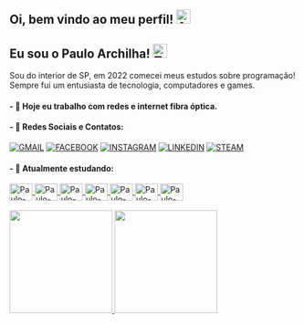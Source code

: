 ## Oi, bem vindo ao meu perfil! <img src="https://raw.githubusercontent.com/Tarikul-Islam-Anik/Animated-Fluent-Emojis/master/Emojis/Smilies/Alien.png" alt="Alien" width="25" height="25" />
## Eu sou o Paulo Archilha! <img src="https://raw.githubusercontent.com/Tarikul-Islam-Anik/Animated-Fluent-Emojis/master/Emojis/People%20with%20professions/Technologist%20Medium-Light%20Skin%20Tone.png" alt="Technologist Medium-Light Skin Tone" width="25" height="25" />
Sou do interior de SP, em 2022 comecei meus estudos sobre programação!</br>
Sempre fui um entusiasta de tecnologia, computadores e games.

#### - 🔭 Hoje eu trabalho com redes e internet fibra óptica.

#### - 📱 Redes Sociais e Contatos:

[![GMAIL](https://img.shields.io/badge/Gmail-D14836?style=for-the-badge&logo=gmail&logoColor=white)](pauloarchilha@gmail.com)
[![FACEBOOK](https://img.shields.io/badge/Facebook-1877F2?style=for-the-badge&logo=facebook&logoColor=white)](https://www.facebook.com/pauloharchilha/)
[![INSTAGRAM](https://img.shields.io/badge/Instagram-E4405F?style=for-the-badge&logo=instagram&logoColor=white)](https://www.instagram.com/pauloarchilha/)
[![LINKEDIN](https://img.shields.io/badge/PauloArchilha-0077B5?style=for-the-badge&logo=linkedin&logoColor=white)](https://www.linkedin.com/in/pauloarchilha/)
[![STEAM](https://img.shields.io/badge/Steam-000000?style=for-the-badge&logo=steam&logoColor=white)](https://steamcommunity.com/id/pauloarchilha/)

#### - 🧠 Atualmente estudando:
<div>
<a href="https://www.python.org/" taget="_blank"> 
  <img align="center" alt="Paulo-Python" height="30" width="40" src="https://cdn.jsdelivr.net/gh/devicons/devicon/icons/python/python-original.svg" /> </a>
<a href="https://www.djangoproject.com/" taget="_blank">
  <img align="center" alt="Paulo-Django" height="30" width="40" src="https://cdn.jsdelivr.net/gh/devicons/devicon/icons/django/django-plain.svg" /> </a>
<a href="https://flask.palletsprojects.com/en/2.2.x/" taget="_blank">
  <img align="center" alt="Paulo-Flask" height="30" width="40" src="https://icongr.am/simple/flask.svg?size=148&color=ff0000" /> </a>
<a href="https://developer.mozilla.org/pt-BR/docs/Web/HTML" taget="_blank">
  <img align="center" alt="Paulo-HTML" height="30" width="40" src="https://cdn.jsdelivr.net/gh/devicons/devicon/icons/html5/html5-original.svg" /> </a>
<a href="https://developer.mozilla.org/pt-BR/docs/Web/CSS" taget="_blank">
  <img align="center" alt="Paulo-CSS" height="30" width="40" src="https://cdn.jsdelivr.net/gh/devicons/devicon/icons/css3/css3-original.svg" /> </a>
<a href="https://nodejs.org/en" taget="_blank"> 
  <img align="center" alt="Paulo-NodeJS" height="30" width="40" src="https://cdn.jsdelivr.net/gh/devicons/devicon/icons/nodejs/nodejs-original.svg" /> </a>
<a href="https://react.dev/" taget="_blank">
  <img align="center" alt="Paulo-React" height="30" width="40" src="https://cdn.jsdelivr.net/gh/devicons/devicon/icons/react/react-original.svg" /> </a>    
</div>

          
          
            
          

<!-- Git Stats  -->
<div><br>
  
<a href="https://github.com/pauloarchilha">
  <img height="180em" src="https://github-readme-stats.vercel.app/api?username=pauloarchilha&show_icons=true&theme=codeSTACKr&include_all_commits=true&count_private=true"/>
  <img height="180em" src="https://github-readme-stats.vercel.app/api/top-langs/?username=pauloarchilha&layout=compact&langs_count=7&theme=codeSTACKr"/>

</div>


